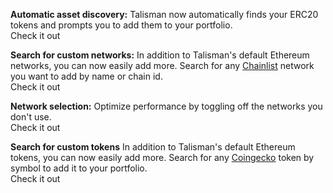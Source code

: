 <!-- version: v1.21.0 -->
<!-- Update this ^ to change the version number shown in the header of the `What's New` view. -->

**<span class="icon" data-icon="DiamondIcon"></span> Automatic asset discovery:** Talisman now automatically finds your ERC20 tokens and prompts you to add them to your portfolio.  
<span class="button" data-app="dashboard" data-href="/settings/asset-discovery">Check it out</span>

**<span class="icon" data-icon="SearchIcon"></span> Search for custom networks:** In addition to Talisman's default Ethereum networks, you can now easily add more. Search for any [Chainlist](https://chainid.network/) network you want to add by name or chain id.  
<span class="button" data-app="dashboard" data-href="/networks/ethereum">Check it out</span>

**<span class="icon" data-icon="GlobeIcon"></span> Network selection:** Optimize performance by toggling off the networks you don't use.  
<span class="button" data-app="dashboard" data-href="/networks/polkadot">Check it out</span>

**<span class="icon" data-icon="ListIcon"></span> Search for custom tokens** In addition to Talisman's default Ethereum tokens, you can now easily add more. Search for any [Coingecko](https://www.coingecko.com/) token by symbol to add it to your portfolio.  
<span class="button" data-app="dashboard" data-href="/tokens">Check it out</span>
